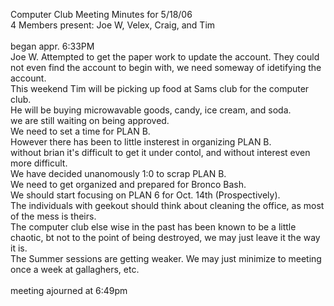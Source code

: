 Computer Club Meeting Minutes for 5/18/06<br>
4 Members present: Joe W, Velex, Craig, and Tim<br>
<br>
began appr. 6:33PM<br>
Joe W. Attempted to get the paper work to update the account.  They could not even find the account to begin with, we need someway of idetifying the account.<br>
This weekend Tim will be picking up food at Sams club for the computer club.<br>He will be buying microwavable goods, candy, ice cream, and soda.<br>
we are still waiting on being approved.<br>
We need to set a time for PLAN B.<br>
However there has been to little insterest in organizing PLAN B.<br>
without brian it's difficult to get it under contol, and without interest
even more difficult.<br>
We have decided unanomously 1:0 to scrap PLAN B.<br>
We need to get organized and prepared for Bronco Bash.<br>
We should start focusing on PLAN 6 for Oct. 14th (Prospectively).<br>
The individuals with geekout should think about cleaning the office, as most of the mess is theirs.<br>
The computer club else wise in the past has been known to be a little chaotic, bt not to the point of being destroyed, we may just leave it the way it is.<br>
The Summer sessions are getting weaker. We may just minimize to meeting once a week at gallaghers, etc.<br>
<br>
meeting ajourned at 6:49pm<br>
<br>
